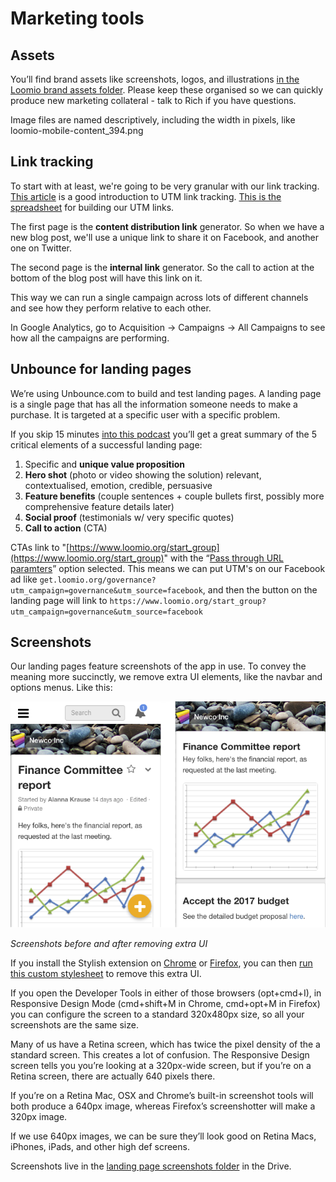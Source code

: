 # Marketing tools

## Assets

You’ll find brand assets like screenshots, logos, and illustrations [in the Loomio brand assets folder](https://drive.google.com/open?id=0By3lxDcQiC3Oc29SYjA1MkVkXzA). Please keep these organised so we can quickly produce new marketing collateral - talk to Rich if you have questions.

Image files are named descriptively, including the width in pixels, like loomio-mobile-content_394.png

## Link tracking

To start with at least, we're going to be very granular with our link tracking. [This article](https://github.com/simontegg/marketing/wiki/Marketing-Analytics) is a good introduction to UTM link tracking. [This is the spreadsheet](https://docs.google.com/spreadsheets/d/1zP3jNePhTSzmDoTK2yHoQwdHxD5jyXN311IQli2JtPs/edit#gid=0) for building our UTM links.

The first page is the **content distribution link** generator. So when we have a new blog post, we'll use a unique link to share it on Facebook, and another one on Twitter.

The second page is the **internal link** generator. So the call to action at the bottom of the blog post will have this link on it.

This way we can run a single campaign across lots of different channels and see how they perform relative to each other.

In Google Analytics, go to Acquisition -> Campaigns -> All Campaigns to see how all the campaigns are performing.

## Unbounce for landing pages

We’re using Unbounce.com to build and test landing pages. A landing page is a single page that has all the information someone needs to make a purchase. It is targeted at a specific user with a specific problem.

If you skip 15 minutes [into this podcast](https://soundcloud.com/nextview/22-landing-pages-that-convert-oli-gardner-unbounce) you’ll get a great summary of the 5 critical elements of a successful landing page:

1. Specific and **unique value proposition**
2. **Hero shot** (photo or video showing the solution) relevant, contextualised, emotion, credible, persuasive
3. **Feature benefits** (couple sentences + couple bullets first, possibly more comprehensive feature details later)
4. **Social proof** (testimonials w/ very specific quotes)
5. **Call to action** (CTA)

CTAs link to "[https://www.loomio.org/start_group](https://www.loomio.org/start_group)" with the “[Pass through URL paramters](http://documentation.unbounce.com/hc/en-us/articles/203805714?_ga=1.147783351.1616129681.1468286578#content5)” option selected. This means we can put UTM's on our Facebook ad like `get.loomio.org/governance?utm_campaign=governance&utm_source=facebook`, and then the button on the landing page will link to `https://www.loomio.org/start_group?utm_campaign=governance&utm_source=facebook`

## Screenshots

Our landing pages feature screenshots of the app in use. To convey the meaning more succinctly, we remove extra UI elements, like the navbar and options menus. Like this:

![](img/screenshots_before_and_after.png)

*Screenshots before and after removing extra UI*

If you install the Stylish extension on [Chrome](https://chrome.google.com/webstore/detail/stylish/fjnbnpbmkenffdnngjfgmeleoegfcffe?hl=en) or [Firefox](https://addons.mozilla.org/en-US/firefox/addon/stylish/), you can then [run this custom stylesheet](https://userstyles.org/styles/130773/loomio-marketing-screenshots-active) to remove this extra UI.

If you open the Developer Tools in either of those browsers (opt+cmd+I), in Responsive Design Mode (cmd+shift+M in Chrome, cmd+opt+M in Firefox) you can configure the screen to a standard 320x480px size, so all your screenshots are the same size.

Many of us have a Retina screen, which has twice the pixel density of the a standard screen. This creates a lot of confusion. The Responsive Design screen tells you you’re looking at a 320px-wide screen, but if you’re on a Retina screen, there are actually 640 pixels there.

If you’re on a Retina Mac, OSX and Chrome’s built-in screenshot tools will both produce a 640px image, whereas Firefox’s screenshotter will make a 320px image.

If we use 640px images, we can be sure they’ll look good on Retina Macs, iPhones, iPads, and other high def screens.

Screenshots live in the [landing page screenshots folder](https://drive.google.com/open?id=0Bxr3iqrIRxyQSHYxYzRwb2w5Yms) in the Drive.


